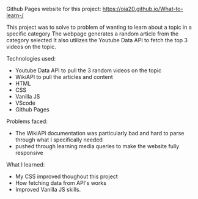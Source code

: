 Github Pages website for this project: https://oia20.github.io/What-to-learn-/

This project was to solve to problem of wanting to learn about a topic in a specific category
The webpage generates a random article from the category selected
It also utilizes the Youtube Data API to fetch the top 3 videos on the topic.


Technologies used: 
- Youtube Data API to pull the 3 random videos on the topic
- WikiAPI to pull the articles and content
- HTML
- CSS
- Vanilla JS
- VScode
- Github Pages


Problems faced:
- The WikiAPI documentation was particularly bad and hard to parse through what I specifically needed
- pushed through learning media queries to make the website fully responsive


What I learned:
- My CSS improved thoughout this project
- How fetching data from API's works
- Improved Vanilla JS skills.









